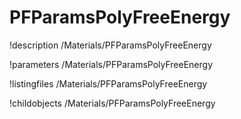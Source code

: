 <!-- MOOSE Documentation Stub: Remove this when content is added. -->

# PFParamsPolyFreeEnergy
!description /Materials/PFParamsPolyFreeEnergy

!parameters /Materials/PFParamsPolyFreeEnergy

!listingfiles /Materials/PFParamsPolyFreeEnergy

!childobjects /Materials/PFParamsPolyFreeEnergy
